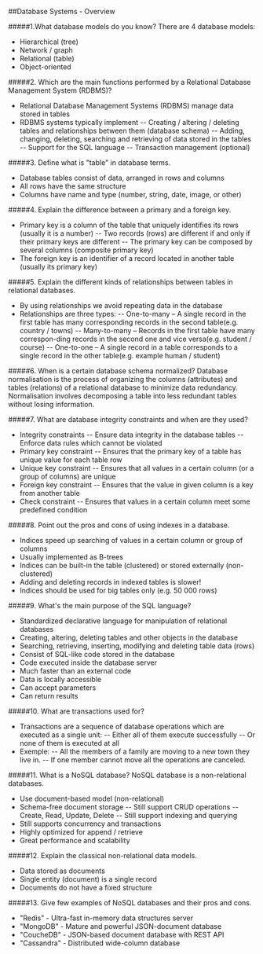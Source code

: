 ##Database Systems - Overview

#####1.What database models do you know?
There are 4 database models:
- Hierarchical (tree)
- Network / graph
- Relational (table)
- Object-oriented

#####2. Which are the main functions performed by a Relational Database Management System (RDBMS)?
- Relational Database Management Systems (RDBMS) manage data stored in tables
- RDBMS systems typically implement
-- Creating / altering / deleting tables and relationships between them (database schema)
-- Adding, changing, deleting, searching and retrieving of data stored in the tables
-- Support for the SQL language
-- Transaction management (optional)

#####3. Define what is "table" in database terms.
- Database tables consist of data, arranged in rows and columns
- All rows have the same structure
- Columns have name and type (number, string, date, image, or other)

#####4. Explain the difference between a primary and a foreign key.
- Primary key is a column of the table that uniquely identifies its rows (usually it is a number)
-- Two records (rows) are different if and only if their primary keys are different
-- The primary key can be composed by several columns (composite primary key)
- The foreign key is an identifier of a record located in another table (usually its primary key)

#####5. Explain the different kinds of relationships between tables in relational databases.
- By using relationships we avoid repeating data in the database
- Relationships are three types:
-- One-to-many – A single record in the first table has many corresponding records in the second table(e.g. country / towns)
-- Many-to-many – Records in the first table have many correspon-ding records in the second one and vice versa(e.g. student / course)
-- One-to-one – A single record in a table corresponds to a single record in the other table(e.g. example human / student)

#####6. When is a certain database schema normalized?
	Database normalisation is the process of organizing the columns (attributes) and tables (relations) of a relational database to minimize data redundancy. Normalisation involves decomposing a table into less redundant tables without losing information.

#####7. What are database integrity constraints and when are they used?
- Integrity constraints
-- Ensure data integrity in the database tables
-- Enforce data rules which cannot be violated
- Primary key constraint
-- Ensures that the primary key of a table has unique value for each table row
- Unique key constraint
-- Ensures that all values in a certain column (or a group of columns) are unique
- Foreign key constraint
-- Ensures that the value in given column is a key from another table
- Check constraint
-- Ensures that values in a certain column meet some predefined condition

#####8. Point out the pros and cons of using indexes in a database.
- Indices speed up searching of values in a certain column or group of columns
- Usually implemented as B-trees
- Indices can be built-in the table (clustered) or stored externally (non-clustered)
- Adding and deleting records in indexed tables is slower!
- Indices should be used for big tables only (e.g. 50 000 rows)

#####9. What's the main purpose of the SQL language?
- Standardized declarative language for manipulation of relational databases
- Creating, altering, deleting tables and other objects in the database
- Searching, retrieving, inserting, modifying and deleting table data (rows)
- Consist of SQL-like code stored in the database
- Code executed inside the database server
- Much faster than an external code
- Data is locally accessible
- Can accept parameters
- Can return results

#####10. What are transactions used for?
- Transactions are a sequence of database operations which are executed as a single unit:
-- Either all of them execute successfully
-- Or none of them is executed at all
- Exemple:
-- All the members of a family are moving to a new town they live in.
-- If one member cannot move all the operations are canceled.

#####11. What is a NoSQL database?
NoSQL database is a non-relational databases.
- Use document-based model (non-relational)
- Schema-free document storage
-- Still support CRUD operations
-- Create, Read, Update, Delete
-- Still support indexing and querying
- Still supports concurrency and transactions
- Highly optimized for append / retrieve
- Great performance and scalability

#####12. Explain the classical non-relational data models.
- Data stored as documents
- Single entity (document) is a single record
- Documents do not have a fixed structure

#####13. Give few examples of NoSQL databases and their pros and cons.
- "Redis" - Ultra-fast in-memory data structures server
- "MongoDB" - Mature and powerful JSON-document database
- "CoucheDB" - JSON-based document database with REST API
- "Cassandra" - Distributed wide-column database